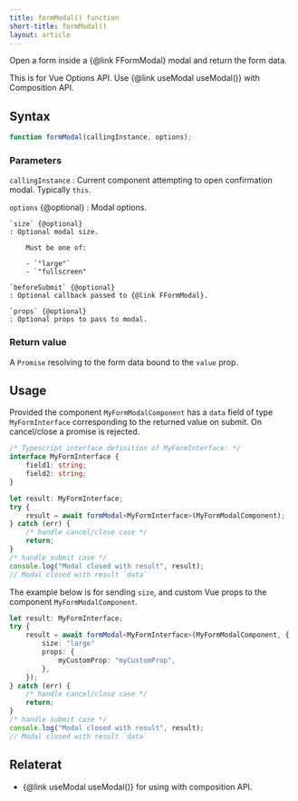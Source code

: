```yaml
---
title: formModal() function
short-title: formModal()
layout: article
---
```


Open a form inside a {@link FFormModal} modal and return the form data.

This is for Vue Options API.
Use {@link useModal useModal()} with Composition API.

## Syntax

```ts
function formModal(callingInstance, options);
```

### Parameters

`callingInstance`
: Current component attempting to open confirmation modal. Typically `this`.

`options` {@optional}
: Modal options.

    `size` {@optional}
    : Optional modal size.

        Must be one of:

    	- `"large"`
    	- `"fullscreen"

    `beforeSubmit` {@optional}
    : Optional callback passed to {@link FFormModal}.

    `props` {@optional}
    : Optional props to pass to modal.

### Return value

A `Promise` resolving to the form data bound to the `value` prop.

## Usage

Provided the component `MyFormModalComponent` has a `data` field of type `MyFormInterface` corresponding to the returned value on submit.
On cancel/close a promise is rejected.

```ts
/* Typescript interface definition of MyFormInterface: */
interface MyFormInterface {
    field1: string;
    field2: string;
}
```

```ts
let result: MyFormInterface;
try {
    result = await formModal<MyFormInterface>(MyFormModalComponent);
} catch (err) {
    /* handle cancel/close case */
    return;
}
/* handle submit case */
console.log("Modal closed with result", result);
// Modal closed with result `data`
```

The example below is for sending `size`, and custom Vue props to the component `MyFormModalComponent`.

```ts
let result: MyFormInterface;
try {
    result = await formModal<MyFormInterface>(MyFormModalComponent, {
        size: "large"
        props: {
            myCustomProp: "myCustomProp",
        },
    });
} catch (err) {
    /* handle cancel/close case */
    return;
}
/* handle submit case */
console.log("Modal closed with result", result);
// Modal closed with result `data`
```

## Relaterat

-   {@link useModal useModal()} for using with composition API.
